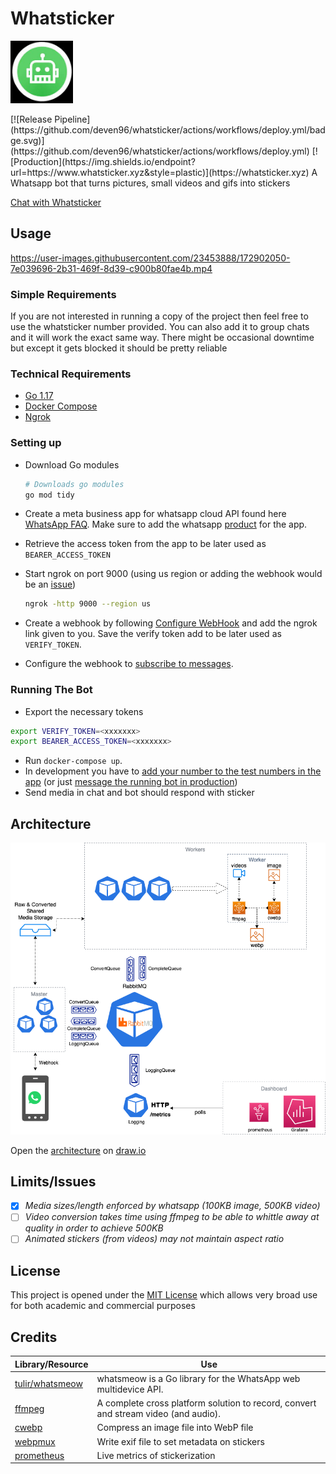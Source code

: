 # Whatsticker

<p align="left"><img src="assets/logo.jpg" alt="mythra" height="100px"></p>
[![Release Pipeline](https://github.com/deven96/whatsticker/actions/workflows/deploy.yml/badge.svg)](https://github.com/deven96/whatsticker/actions/workflows/deploy.yml)
[![Production](https://img.shields.io/endpoint?url=https://www.whatsticker.xyz&style=plastic)](https://whatsticker.xyz)
A Whatsapp bot that turns pictures, small videos and gifs into stickers


[Chat with Whatsticker](https://wa.me/15550089659)


## Usage

https://user-images.githubusercontent.com/23453888/172902050-7e039696-2b31-469f-8d39-c900b80fae4b.mp4

### Simple Requirements

If you are not interested in running a copy of the project then feel free to use the whatsticker number provided. You can also add it to group chats and it will work the exact same way. There might be occasional downtime but except it gets blocked it should be pretty reliable

### Technical Requirements

 - [Go 1.17](https://go.dev/)
 - [Docker Compose](https://docs.docker.com/compose/install/)
 - [Ngrok](https://ngrok.com/)

### Setting up

 - Download Go modules

   ```bash
   # Downloads go modules
   go mod tidy
   ```
 - Create a meta business app for whatsapp cloud API found here [WhatsApp FAQ](https://developers.facebook.com/docs/whatsapp/cloud-api/get-started). Make sure to add the whatsapp [product](https://developers.facebook.com/docs/development/create-an-app/app-dashboard#products-2) for the app.
 - Retrieve the access token from the app to be later used as `BEARER_ACCESS_TOKEN`
 - Start ngrok on port 9000 (using us region or adding the webhook would be an [issue](https://github.com/inconshreveable/ngrok/issues/427))
  
   ```bash
   ngrok -http 9000 --region us
   ```
 - Create a webhook by following [Configure WebHook](https://developers.facebook.com/docs/whatsapp/cloud-api/get-started#configure-webhooks) and add the ngrok link given to you. Save the verify token add to be later used as `VERIFY_TOKEN`.
 - Configure the webhook to [subscribe to messages](https://developers.facebook.com/docs/graph-api/webhooks/getting-started#configure-webhooks-product).


### Running The Bot

 - Export the necessary tokens
 
  ```bash
  export VERIFY_TOKEN=<xxxxxxx>
  export BEARER_ACCESS_TOKEN=<xxxxxxx>
  ```
 - Run `docker-compose up`.
 - In development you have to [add your number to the test numbers in the app](https://developers.facebook.com/docs/whatsapp/cloud-api/get-started/add-a-phone-number/) (or just [message the running bot in production](https://wa.me/15550089659))
 - Send media in chat and bot should respond with sticker



## Architecture
![Arch Diagram](assets/arch-diag.png)

Open the [architecture](assets/arch-diag.drawio) on [draw.io](https://draw.io) 


## Limits/Issues

 - [X] _Media sizes/length enforced by whatsapp (100KB image, 500KB video)_
 - [ ] _Video conversion takes time using ffmpeg to be able to whittle away at quality in order to achieve 500KB_
 - [ ] _Animated stickers (from videos) may not maintain aspect ratio_

## License

This project is opened under the [MIT License](LICENSE) which allows very broad use for both academic and commercial purposes

## Credits

Library/Resource | Use
------- | -----
[tulir/whatsmeow](https://github.com/tulir/whatsmeow) | whatsmeow is a Go library for the WhatsApp web multidevice API.
[ffmpeg](https://ffmpeg.org) | A complete cross platform solution to record, convert and stream video (and audio).
[cwebp](https://developers.google.com/speed/webp/docs/cwebp) | Compress an image file into WebP file
[webpmux](https://developers.google.com/speed/webp/docs/webpmux) | Write exif file to set metadata on stickers
[prometheus](https://github.com/prometheus/client_golang) | Live metrics of stickerization 
